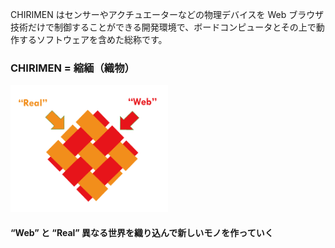CHIRIMEN はセンサーやアクチュエーターなどの物理デバイスを Web ブラウザ技術だけで制御することができる開発環境で、ボードコンピュータとその上で動作するソフトウェアを含めた総称です。


### CHIRIMEN = 縮緬（織物）

  <img src="./images/WebxReal.png" width='50%'>

#### “Web” と “Real” 異なる世界を織り込んで新しいモノを作っていく

